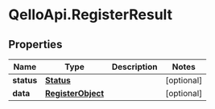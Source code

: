 # QelloApi.RegisterResult

## Properties
Name | Type | Description | Notes
------------ | ------------- | ------------- | -------------
**status** | [**Status**](Status.md) |  | [optional] 
**data** | [**RegisterObject**](RegisterObject.md) |  | [optional] 


